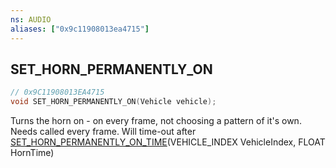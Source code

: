 ```yaml
---
ns: AUDIO
aliases: ["0x9c11908013ea4715"]
---
```

## SET_HORN_PERMANENTLY_ON

```c
// 0x9C11908013EA4715
void SET_HORN_PERMANENTLY_ON(Vehicle vehicle);
```

Turns the horn on - on every frame, not choosing a pattern of it's own. Needs called every frame. Will time-out after [SET_HORN_PERMANENTLY_ON_TIME](#_0x9D3AF56E94C9AE98)(VEHICLE_INDEX VehicleIndex, FLOAT HornTime)

